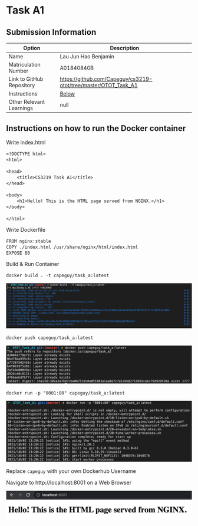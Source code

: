 # Task A1
## Submission Information

| Option | Description |
| ------ | ----------- |
| Name   | Lau Jun Hao Benjamin |
| Matriculation Number | A01840840B |
| Link to GitHub Repository | https://github.com/Capeguy/cs3219-otot/tree/master/OTOT_Task_A1 |
| Instructions | [Below](#foo) |
| Other Relevant Learnings | null |

## Instructions on how to run the Docker container

Write index.html
```
<!DOCTYPE html>
<html>

<head>
    <title>CS3219 Task A1</title>
</head>

<body>
    <h1>Hello! This is the HTML page served from NGINX.</h1>
</body>

</html>
```

Write Dockerfile
```
FROM nginx:stable
COPY ./index.html /usr/share/nginx/html/index.html
EXPOSE 80
```

Build & Run Container
        
    docker build . -t capeguy/task_a:latest

![Running of Docker Build](images/a1.1.png)

    docker push capeguy/task_a:latest 

![Running of Docker Push](images/a1.2.png)

    docker run -p "8001:80" capeguy/task_a:latest

![Running of Docker Run](images/a1.3.png)
    
Replace `capeguy` with your own Dockerhub Username

Navigate to http://localhost:8001 on a Web Browser

![Opening in Web Browser](images/a1.4.png)